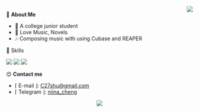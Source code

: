 <a href="#">
    <img align="right" src="https://github-readme-stats.vercel.app/api?username=irorange27&count_private=true&show_icons=true&theme=transparent" />
</a>

💭 **About Me**

- 🏫 A college junior student
- 🍕 Love Music, Novels
- 🎶 Composing music with using Cubase and REAPER


🚀 Skills

![](https://img.shields.io/badge/-python-3e74a2?style=for-the-badge&logo=Python&logoColor=fff
)
![](https://img.shields.io/badge/-docker-2496ed?style=for-the-badge&logo=Docker&logoColor=fff
)
![](https://img.shields.io/badge/-linux-000000?style=for-the-badge&logo=Linux&logoColor=fff&color=000
)

😊 **Contact me**

- ⌈ E-mail ⌋: [C27shu@gmail.com](C27shu@gmail.com)
- ⌈ Telegram ⌋: [niina_cheng](https://t.me/niina_cheng)

</p>
    <p align="center">
    <img src="https://profile-counter.glitch.me/{irorange27}/count.svg" />
</p>
